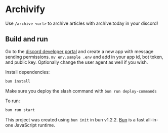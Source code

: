# Archivify

Use `/archive <url>` to archive articles with archive.today in your discord!

## Build and run

Go to the [discord developer portal](https://discord.com/developers/applications) and create a new app with message sending permissions.
`mv env.sample .env` and add in your app id, bot token, and public key. Optionally change the user agent as well if you wish.

Install dependencies:

```bash
bun install
```

Make sure you deploy the slash command with `bun run deploy-commands`


To run:

```bash
bun run start
```

This project was created using `bun init` in bun v1.2.2. [Bun](https://bun.sh)
is a fast all-in-one JavaScript runtime.
